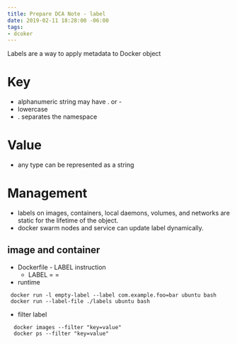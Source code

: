 ```yaml
---
title: Prepare DCA Note - label
date: 2019-02-11 18:28:00 -06:00
tags:
- dcoker
---
```


Labels are a way to apply metadata to Docker object
<!--more-->

# Key 
 * alphanumeric string may have . or -
 * lowercase
 * . separates the namespace
# Value
 * any type can be represented as a string

# Management
 * labels on images, containers, local daemons, volumes, and networks are static for the lifetime of the object.
 * docker swarm nodes and service can update label dynamically.

## image and container
 * Dockerfile - LABEL instruction 
   - LABEL <key>=<value> <key>=<value>
 * runtime
``` 
 docker run -l empty-label --label com.example.foo=bar ubuntu bash
 docker run --label-file ./labels ubuntu bash
```
 * filter label
```
  docker images --filter "key=value"
  docker ps --filter "key=value"
```